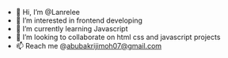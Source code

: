 - 👋 Hi, I’m @Lanrelee 
- 👀 I’m interested in frontend developing 
- 🌱 I’m currently learning Javascript
- 💞️ I’m looking to collaborate on html css and javascript projects
- 📫 Reach me @abubakrijimoh07@gmail.com

<!---
Lanrelee/Lanrelee is a ✨ special ✨ repository because its `README.md` (this file) appears on your GitHub profile.
You can click the Preview link to take a look at your changes.
--->
